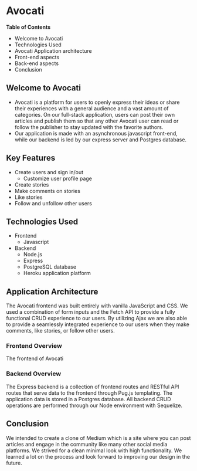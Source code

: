 # Avocati
**Table of Contents** 

* Welcome to Avocati
* Technologies Used
* Avocati Application architecture
* Front-end aspects
* Back-end aspects
* Conclusion

## Welcome to Avocati
* Avocati is a platform for users to openly express their ideas or share their experiences with a general audience and a vast amount of categories. On our full-stack application, users can post their own articles and publish them so that any other Avocati user can read or follow the publisher to stay updated with the favorite authors.
* Our application is made with an asynchronous javascript front-end, while our backend is led by our express server and Postgres database. 

## Key Features
* Create users and sign in/out
     * Customize user profile page
* Create stories
* Make comments on stories
* Like stories
* Follow and unfollow other users

## Technologies Used
* Frontend
  * Javascript
* Backend
  * Node.js
  * Express
  * PostgreSQL database
  * Heroku application platform

## Application Architecture
The Avocati frontend was built entirely with vanilla JavaScript and CSS. We used a combination of form inputs and the Fetch API to provide a fully functional CRUD experience to our users. By utilizing Ajax we are also able to provide a seamlessly integrated experience to our users when they make comments, like stories, or follow other users.

### Frontend Overview
The frontend of Avocati
### Backend Overview
The Express backend is a collection of frontend routes and RESTful API routes that serve data to the frontend through Pug.js templating. The application data is stored in a Postgres database. All backend CRUD operations are performed through our Node environment with Sequelize. 
## Conclusion
We intended to create a clone of Medium which is a site where you can post articles and engage in the community like many other social media platforms. We strived for a clean minimal look with high functionality. We learned a lot on the process and look forward to improving our design in the future.
  
